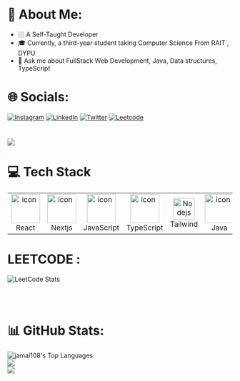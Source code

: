 # 💫 About Me:
-   🏼 A Self-Taught Developer
-  🎓 Currently, a third-year student taking Computer Science From RAIT , DYPU
-  🐇 Ask me about FullStack Web Development, Java, Data structures, TypeScript<br>


# 🌐 Socials:
[![Instagram](https://img.shields.io/badge/Instagram-%23E4405F.svg?logo=Instagram&logoColor=white)](https://instagram.com/jamal.myd) [![LinkedIn](https://img.shields.io/badge/LinkedIn-%230077B5.svg?logo=linkedin&logoColor=white)](https://linkedin.com/in/jamal108) [![Twitter](https://img.shields.io/badge/Twitter-%231DA1F2.svg?logo=Twitter&logoColor=white)](https://twitter.com/jamal_twts) [![Leetcode](https://img.shields.io/badge/Leetcode-%23593d88.svg?logo=Leetcode&logoColor=white)](https://leetcode.com/jamal108) 

# [![](https://visitcount.itsvg.in/api?id=jamAL108&icon=0&color=0)](https://visitcount.itsvg.in)


# 💻 Tech Stack
<table align="center">
  <tr>
    <td align="center" width="96">
        <img src="https://techstack-generator.vercel.app/react-icon.svg" alt="icon" width="65" height="65" />
      <br>React
    </td>
    <td align="center" width="96">
              <img src="https://skillicons.dev/icons?i=nextjs" alt="icon" width="65" height="65" />
      <br>Nextjs
    </td>
     <td align="center" width="96">
        <img src="https://techstack-generator.vercel.app/js-icon.svg" alt="icon" width="65" height="65" />
      <br>JavaScript
    </td>
        <td align="center" width="96">
        <img src="https://techstack-generator.vercel.app/ts-icon.svg" alt="icon" width="65" height="65" />
      <br>TypeScript
    </td>
   <td align="center" width="96">
         <img src="https://skillicons.dev/icons?i=tailwind" width="48" height="48" alt="Nodejs" />
      <br>Tailwind
    </td>
        <td align="center" width="96">
        <img src="https://techstack-generator.vercel.app/java-icon.svg" alt="icon" width="65" height="65" />
      <br>Java
    </td>
  </tr>
</table>


# LEETCODE :
![LeetCode Stats](https://leetcard.jacoblin.cool/jamal108?theme=nord&font=Livvic)

<br><br>


# 📊 GitHub Stats:
<img alt="jamal108's Top Languages" src="https://github-readme-stats.vercel.app/api/top-langs/?username=jamal108&hide=jupyter%20notebook,html&theme=react&langs_count=16&layout=compact" /><br>
![](https://github-readme-stats.vercel.app/api?username=jamal108&theme=dark&hide_border=false&include_all_commits=false&count_private=false)<br/>
![](https://github-readme-streak-stats.herokuapp.com/?user=jamal108&theme=dark&hide_border=false)<br/>
